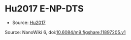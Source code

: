 <a name="material" />

# Hu2017 E-NP-DTS
<script type="application/ld+json">
  {
    "@context": "https://schema.org/",
    "@type": "ChemicalSubstance",
    "@id": "https://egonw.github.io/nanowiki/nanowiki474.html#material",
    "http://purl.org/dc/terms/conformsTo":
      {
        "@type": "CreativeWork",
        "@id": "https://bioschemas.org/profiles/ChemicalSubstance/0.4-RELEASE/"
      },
    "identfier": "474",
    "name": "Hu2017 E-NP-DTS",
    "url": "https://egonw.github.io/nanowiki/nanowiki474.html#material",
    "sameAs": "http://127.0.0.1/mediawiki/index.php/Special:URIResolver/Hu2017_E-2DNP-2DDTS"
  }
</script>


* Source: [Hu2017](Hu2017.md)


Source: NanoWiki 6, doi:[10.6084/m9.figshare.11897205.v1](https://doi.org/10.6084/m9.figshare.11897205.v1)
